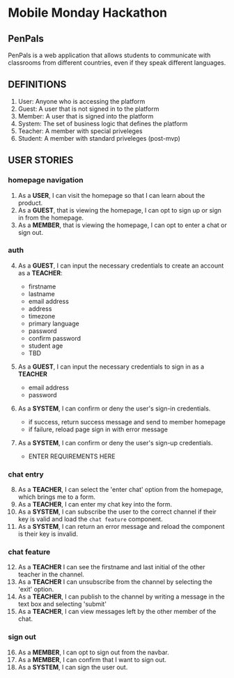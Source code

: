 # Mobile Monday Hackathon

## PenPals
PenPals is a web application that allows students to communicate with classrooms from different countries, even if they speak different languages.

## DEFINITIONS
1. User: Anyone who is accessing the platform
2. Guest: A user that is not signed in to the platform
3. Member: A user that is signed into the platform
4. System: The set of business logic that defines the platform
5. Teacher: A member with special priveleges
6. Student: A member with standard priveleges (post-mvp)

## USER STORIES

### homepage navigation
1. As a **USER**, I can visit the homepage so that I can learn about the product.
2. As a **GUEST**, that is viewing the homepage, I can opt to sign up or sign in from the homepage.
3. As a **MEMBER**, that is viewing the homepage, I can opt to enter a chat or sign out.


### auth
4. As a **GUEST**, I can input the necessary credentials to create an account as a **TEACHER**:
    - firstname
    - lastname
    - email address
    - address
    - timezone
    - primary language
    - password
    - confirm password
    - student age
    - TBD
5. As a **GUEST**, I can input the necessary credentials to sign in as a **TEACHER**
    - email address
    - password

6. As a **SYSTEM**, I can confirm or deny the user's sign-in credentials.
    - if success, return success message and send to member homepage
    - if failure, reload page sign in with error message

7. As a **SYSTEM**, I can confirm or deny the user's sign-up credentials.
    - ENTER REQUIREMENTS HERE

### chat entry
8. As a **TEACHER**, I can select the 'enter chat' option from the homepage, which brings me to a form.
9. As a **TEACHER**, I can enter my chat key into the form.
10. As a **SYSTEM**, I can subscribe the user to the correct channel if their key is valid and load the `chat feature` component.
11. As a **SYSTEM**, I can return an error message and reload the component is their key is invalid.

### chat feature
12. As a **TEACHER** I can see the firstname and last initial of the other teacher in the channel.
13. As a **TEACHER** I can unsubscribe from the channel by selecting the 'exit' option.
14. As a **TEACHER**, I can publish to the channel by writing a message in the text box and selecting 'submit'
15. As a **TEACHER**, I can view messages left by the other member of the chat. 

### sign out
16. As a **MEMBER**, I can opt to sign out from the navbar.
17. As a **MEMBER**, I can confirm that I want to sign out.
18. As a **SYSTEM**, I can sign the user out.

